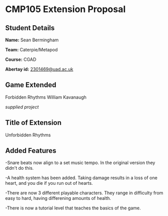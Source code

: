 # CMP105 Extension Proposal

## Student Details

**Name:** Sean Bermingham

**Team:** Caterpie/Metapod

**Course:** CGAD

**Abertay id:** 2301469@uad.ac.uk

## Game Extended

Forbidden Rhythms
William Kavanaugh

_supplied project_ 

## Title of Extension

Unforbidden Rhythms

## Added Features

-Snare beats now align to a set music tempo. In the original version they didn't do this.

-A health system has been added. Taking damage results in a loss of one heart, and you die if you run out of hearts.

-There are now 3 different playable characters. They range in difficulty from easy to hard, having differening amounts of health.

-There is now a tutorial level that teaches the basics of the game.